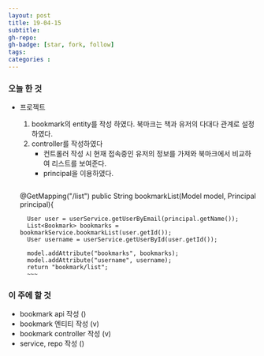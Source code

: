 ```yaml
---
layout: post
title: 19-04-15
subtitle: 
gh-repo: 
gh-badge: [star, fork, follow]
tags:  
categories :  
---
```


### 오늘 한 것 

* 프로젝트
    1. bookmark의 entity를 작성 하였다. 북마크는 책과 유저의 다대다 관계로 설정하였다.
    2. controller를 작성하였다 
        - 컨트롤러 작성 시 현재 접속중인 유저의 정보를 가져와 북마크에서 비교하여 리스트를 보여준다.
        - principal을 이용하였다.
        ~~~
    @GetMapping("/list")
    public String bookmarkList(Model model, Principal principal){

        User user = userService.getUserByEmail(principal.getName());
        List<Bookmark> bookmarks = bookmarkService.bookmarkList(user.getId());
        User username = userService.getUserById(user.getId());

        model.addAttribute("bookmarks", bookmarks);
        model.addAttribute("username", username);
        return "bookmark/list";
        ~~~
    
    



### 이 주에 할 것
- bookmark api 작성 ()
- bookmark 엔티티 작성 (v)
- bookmark controller 작성 (v)
- service, repo 작성 ()